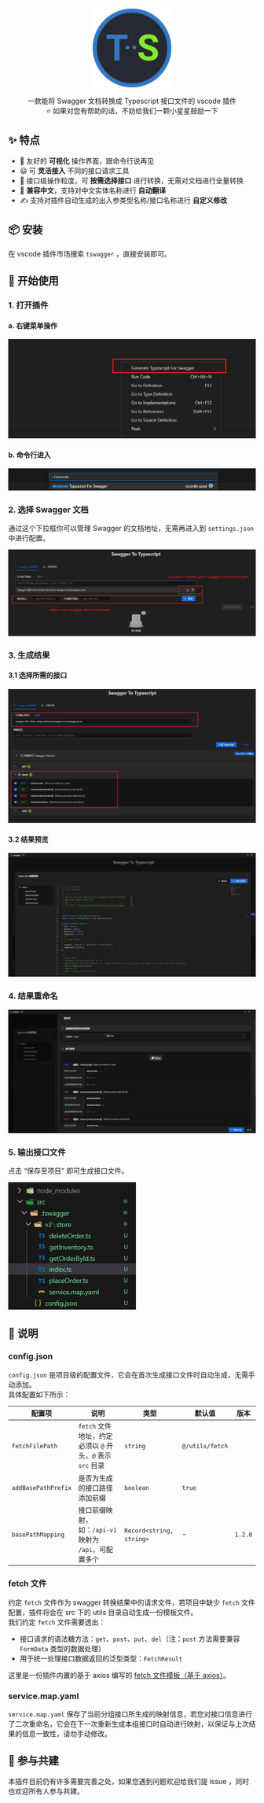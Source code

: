 <p align="center">
    <img width="160" height="160" src="./assets/images/logo.png">
</p>

<p align="center">
一款能将 Swagger 文档转换成 Typescript 接口文件的 vscode 插件 <br />
⭐ 如果对您有帮助的话，不妨给我们一颗小星星鼓励一下
</p>

## ✨ 特点

- 👀 友好的 **可视化** 操作界面，跟命令行说再见
- 😃 可 **灵活接入** 不同的接口请求工具
- 🧮 接口级操作粒度，可 **按需选择接口** 进行转换，无需对文档进行全量转换
- 📑 **兼容中文**，支持对中文实体名称进行 **自动翻译**
- ✍️ 支持对插件自动生成的出入参类型名称/接口名称进行 **自定义修改**

## 📦 安装

在 vscode 插件市场搜索 `tswagger` ，直接安装即可。

## 🔨 开始使用

### 1. 打开插件

#### a. 右键菜单操作

![右键菜单进入](assets/images/readme/enterFromMenu.png)

#### b. 命令行进入

![命令行进入](assets/images/readme/enterFromCommand.png)

### 2. 选择 Swagger 文档

通过这个下拉框你可以管理 Swagger 的文档地址，无需再进入到 `settings.json` 中进行配置。

![Swagger 文档地址管理下拉框](assets/images/readme/manageSwaggerUrl.png)

### 3. 生成结果

#### 3.1 选择所需的接口

![首次生成需要补充配置文件](assets/images/readme/generateTypescript.png)

#### 3.2 结果预览

![结果预览](assets/images/readme/previewTypescript.png)

### 4. 结果重命名

![重命名](assets/images/readme/renameTsResult.png)

### 5. 输出接口文件

点击 “保存至项目” 即可生成接口文件。

![生成结果](assets/images/readme/serviceFile.png)

## 📃 说明

### config.json

`config.json` 是项目级的配置文件，它会在首次生成接口文件时自动生成，无需手动添加。  
具体配置如下所示：

| 配置项              | 说明                                                       | 类型                     | 默认值          | 版本    |
| ------------------- | ---------------------------------------------------------- | ------------------------ | --------------- | ------- |
| `fetchFilePath`     | `fetch` 文件地址，约定必须以 `@` 开头，`@` 表示 `src` 目录 | `string`                 | `@/utils/fetch` |         |
| `addBasePathPrefix` | 是否为生成的接口路径添加前缀                               | `boolean`                | `true`          |         |
| `basePathMapping`   | 接口前缀映射，如：`/api-v1` 映射为 `/api`，可配置多个      | `Record<string, string>` | -               | `1.2.0` |

### fetch 文件

约定 `fetch` 文件作为 swagger 转换结果中的请求文件，若项目中缺少 `fetch` 文件配置，插件将会在 src 下的 utils 目录自动生成一份模板文件。  
我们约定 `fetch` 文件需要透出：

- 接口请求的语法糖方法：`get`、`post`、`put`、`del`（注：`post` 方法需要兼容 `FormData` 类型的数据处理）
- 用于统一处理接口数据返回的泛型类型：`FetchResult`

这里是一份插件内置的基于 axios 编写的 [fetch 文件模板（基于 axios）](./src/requestTemplates/axios.ts)。

### service.map.yaml

`service.map.yaml` 保存了当前分组接口所生成的映射信息，若您对接口信息进行了二次重命名，它会在下一次重新生成本组接口时自动进行映射，以保证与上次结果的信息一致性，请勿手动修改。

## 🤝 参与共建

本插件目前仍有许多需要完善之处，如果您遇到问题欢迎给我们提 issue ，同时也欢迎所有人参与共建。
